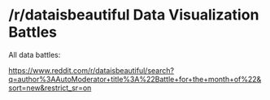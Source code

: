 # /r/dataisbeautiful Data Visualization Battles

All data battles: 

https://www.reddit.com/r/dataisbeautiful/search?q=author%3AAutoModerator+title%3A%22Battle+for+the+month+of%22&sort=new&restrict_sr=on